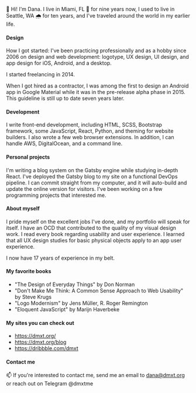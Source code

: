 👋 Hi! I'm Dana. I live in Miami, FL 🌴 for nine years now, I used to live in Seattle, WA 🌧 for ten years, and I've traveled around the world in my earlier life.

#### Design
How I got started: I've been practicing professionally and as a hobby since 2006 on design and web development: logotype, UX design, UI design, and app design for iOS, Android, and a desktop.

I started freelancing in 2014.

When I got hired as a contractor, I was among the first to design an Android app in Google Material while it was in the pre-release alpha phase in 2015. This guideline is still up to date seven years later.

#### Development
I write front-end development, including HTML, SCSS, Bootstrap framework, some JavaScript, React, Python, and theming for website builders. I also wrote a few web browser extensions. In addition, I can handle AWS, DigitalOcean, and a command line.

#### Personal projects
I'm writing a blog system on the Gatsby engine while studying in-depth React. I've deployed the Gatsby blog to my site on a functional DevOps pipeline. I can commit straight from my computer, and it will auto-build and update the online version for visitors. I've been working on a few programming projects that interested me.

#### About myself
I pride myself on the excellent jobs I've done, and my portfolio will speak for itself. I have an OCD that contributed to the quality of my visual design work. I read every book regarding usability and user experience. I learned that all UX design studies for basic physical objects apply to an app user experience.

I now have 17 years of experience in my belt.

#### My favorite books
* "The Design of Everyday Things" by Don Norman
* "Don't Make Me Think: A Common Sense Approach to Web Usability" by Steve Krugs
* "Logo Modernism" by Jens Müller, R. Roger Remington
* "Eloquent JavaScript" by Marijn Haverbeke

#### My sites you can check out
* https://dmxt.org/
* https://dmxt.org/blog
* https://dribbble.com/dmxt

#### Contact me
📫 If you're interested to contact me, send me an email to dana@dmxt.org or reach out on Telegram @dmxtme
